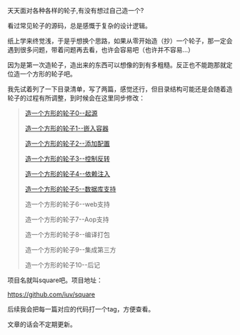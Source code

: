 天天面对各种各样的轮子,有没有想过自己造一个?

看过常见轮子的源码，总是感慨于复杂的设计逻辑。

纸上学来终觉浅，于是乎想换个思路，如果从零开始造（抄）一个轮子，那一定会遇到很多问题，带着问题再去看，也许会容易吧（也许并不容易...）

因为是第一次造轮子，造出来的东西可以想像的到有多粗糙。反正也不能跑那就定位造一个方形的轮子吧。
<!-- more -->
我先试着列了一下目录清单，写了两篇，感觉还行，但目录结构可能还是会随着造轮子的过程有所调整，到时候会在这里同步修改：

>[造一个方形的轮子0--起源](/2019/06/18/square0/)
>
>[造一个方形的轮子1--嵌入容器](/2019/06/20/square1/)
>
>[造一个方形的轮子2--添加配置](/2019/06/24/square2/)
>
>[造一个方形的轮子3--控制反转](/2019/06/26/square3/)
>
>[造一个方形的轮子4--依赖注入](/2019/06/29/square4)
>
>[造一个方形的轮子5--数据库支持](/2019/07/08/square5)
>
>造一个方形的轮子6--web支持
>
>造一个方形的轮子7--Aop支持
>
>造一个方形的轮子8--编译打包
>
>造一个方形的轮子9--集成第三方
>
>造一个方形的轮子10--后记



项目名就叫square吧。项目地址：

<https://github.com/iuv/square>

后续我会把每一篇对应的代码打一个tag，方便查看。

文章的话会不定期更新。